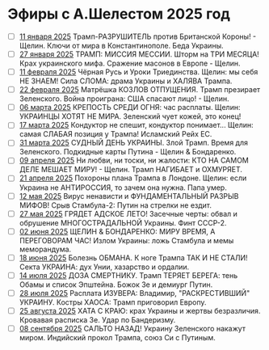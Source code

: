 # Эфиры с А.Шелестом 2025 год

- [ ] [11 января 2025](2025_01_11.md) Трамп-РАЗРУШИТЕЛЬ против Британской Короны! - Щелин. Ключи от мира в Константинополе. Беда Украины.
- [ ] [27 января 2025](2025_01_27.md) ТРАМП: МИССИЯ МЕССИИ. Шторм на ТРИ МЕСЯЦА! Крах украинского мифа. Сражение масонов в Европе - Щелин.
- [ ] [11 февраля 2025](2025_02_11.md) Чёрная Русь и Уроки Триединства. Щелин: мы себя НЕ ЗНАЕМ! Сила СЛОМА: драма Украины и ХАЛЯВА Трампа.
- [ ] [22 февраля 2025](2025_02_22.md) Матрёшка КОЗЛОВ ОТПУЩЕНИЯ. Трамп презирает Зеленского. Война проиграна: США спасают лицо! - Щелин.
- [ ] [06 марта 2025](2025_03_06.md) КРЕПОСТЬ СРЕДИ ОГНЯ: час расплаты. Щелин: УКРАИНЦЫ ХОТЯТ НЕ МИРА. Зеленский чует кожей, это конец!
- [ ] [17 марта 2025](2025_03_17.md) Кондуктор не спешит, кондуктор понимает... Щелин: самая СЛАБАЯ позиция у Трампа! Исламский Рейх ЕС.
- [ ] [31 марта 2025](2025_03_31.md) СУДНЫЙ ДЕНЬ УКРАИНЫ. Злой Трамп. Время для Зеленского. Подкидные карты Путина - Щелин & Бондаренко.
- [ ] [09 апреля 2025](2025_04_09.md) Ни любви, ни тоски, ни жалости: КТО НА САМОМ ДЕЛЕ МЕШАЕТ МИРУ! - Щелин. Трамп НАГИБАЕТ и ОХМУРЯЕТ.
- [ ] [21 апреля 2025](2025_04_21.md) Похороны плана Трампа в Лондоне. Щелин: если Украина не АНТИРОССИЯ, то зачем она нужна. Папа умер.
- [ ] [12 мая 2025](2025_05_12.md) Вирус ненависти и ФУНДАМЕНТАЛЬНЫЙ РАЗРЫВ МИФОВ! Срыв Стамбула-2: Путин на стрелки не ездит.
- [ ] [27 мая 2025](2025_05_27.md) ГРЯДЕТ АДСКОЕ ЛЕТО! Засечные черты: обвал и обрушение МНОГОСТРАДАЛЬНОЙ Украины. Финт СССР-2.
- [ ] [02 июня 2025](2025_06_02.md) ЩЕЛИН & БОНДАРЕНКО: МИРУ ВРЕМЯ, А ПЕРЕГОВОРАМ ЧАС! Излом Украины: ложь Стамбула и мемы меморандума.
- [ ] [18 июня 2025](2025_06_18.md) Болезнь ОБМАНА. К ноге Трампа ТАК И НЕ СТАЛИ! Секта УКРАИНА: дух Унии, хазарство и ордалии.
- [ ] [14 июля 2025](2025_07_14.md) ДОЗА СМЕРТНИКУ. Трамп ТЕРЯЕТ БЕРЕГА: тень Обамы и список Эпштейна. Божок Зе и демиург Путин.
- [ ] [28 июля 2025](2025_07_28.md) Расплата ИЗУВЕРА: Владимир, "РАСКРЕСТИВШИЙ" УКРАИНУ. Костры ХАОСА: Трамп приговорил Европу.
- [ ] [25 августа 2025](2025_08_25.md) ХАТА С КРАЮ: крах Украины и жертвы безразличия. Кровавая расписка Зе. Удар по Бандеризму.
- [ ] [08 сентября 2025](2025_09_08.md) САЛЬТО НАЗАД! Украину Зеленского накажут миром. Индийский прокол Трампа, союз Си с Путиным.
